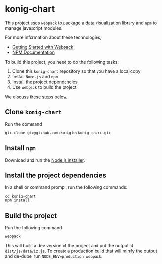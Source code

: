 # konig-chart

This project uses `webpack` to package a data visualization library and `npm` to manage javascript modules.

For more information about these technologies, 

* [Getting Started with Webpack](https://webpack.github.io/docs/tutorials/getting-started/)
* [NPM Documentation](https://docs.npmjs.com/)

To build this project, you need to do the following tasks:

1. Clone this `konig-chart` repository so that you have a local copy
2. Install `Node.js` and `npm`
3. Install the project dependencies
4. Use `webpack` to build the project

We discuss these steps below.

## Clone `konig-chart`

Run the command

```
git clone git@github.com:konigio/konig-chart.git
```

## Install `npm`

Download and run the [Node.js installer](https://nodejs.org/en/download/).

## Install the project dependencies

In a shell or command prompt, run the following commands:

```
cd konig-chart
npm install
```

## Build the project

Run the following command

```
webpack
```

This will build a dev version of the project and put the output at `dist/js/dataviz.js`.
To create a production build that will minify the output and de-dupe, run `NODE_ENV=production webpack`.
